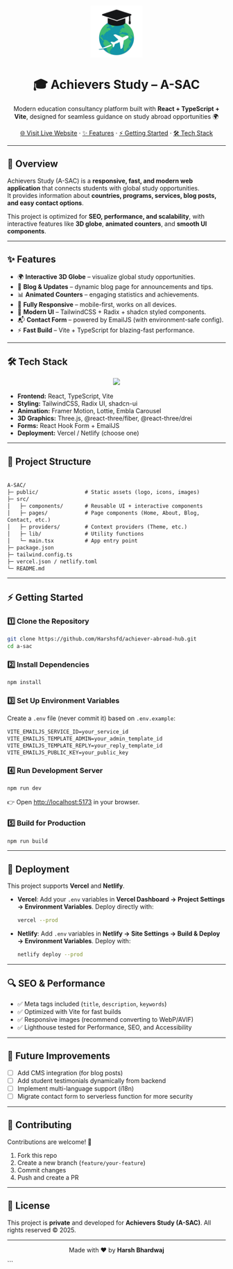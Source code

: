 <!-- Banner / Logo -->
<p align="center">
  <img src="public/logo.png" alt="Achievers Study Logo" width="120"/>
</p>

<h1 align="center">🎓 Achievers Study – A-SAC</h1>

<p align="center">
  Modern education consultancy platform built with <b>React + TypeScript + Vite</b>, 
  designed for seamless guidance on study abroad opportunities 🌍
</p>

<p align="center">
  <a href="https://www.achieversstudy.com">🌐 Visit Live Website</a> ·
  <a href="#-features">✨ Features</a> ·
  <a href="#-getting-started">⚡ Getting Started</a> ·
  <a href="#-tech-stack">🛠 Tech Stack</a>
</p>

---

## 🚀 Overview

Achievers Study (A-SAC) is a **responsive, fast, and modern web application** that connects students with global study opportunities.  
It provides information about **countries, programs, services, blog posts, and easy contact options**.

This project is optimized for **SEO, performance, and scalability**, with interactive features like **3D globe**, **animated counters**, and **smooth UI components**.

---

## ✨ Features

- 🌍 **Interactive 3D Globe** – visualize global study opportunities.  
- 📰 **Blog & Updates** – dynamic blog page for announcements and tips.  
- 📊 **Animated Counters** – engaging statistics and achievements.  
- 📱 **Fully Responsive** – mobile-first, works on all devices.  
- 🎨 **Modern UI** – TailwindCSS + Radix + shadcn styled components.  
- 📬 **Contact Form** – powered by EmailJS (with environment-safe config).  
- ⚡ **Fast Build** – Vite + TypeScript for blazing-fast performance.  

---

## 🛠 Tech Stack

<p align="center">
  <img src="https://skillicons.dev/icons?i=react,ts,tailwind,vite,vercel,netlify,threejs,git,github" />
</p>

- **Frontend:** React, TypeScript, Vite  
- **Styling:** TailwindCSS, Radix UI, shadcn-ui  
- **Animation:** Framer Motion, Lottie, Embla Carousel  
- **3D Graphics:** Three.js, @react-three/fiber, @react-three/drei  
- **Forms:** React Hook Form + EmailJS  
- **Deployment:** Vercel / Netlify (choose one)  

---

## 📂 Project Structure

```

A-SAC/
├─ public/               # Static assets (logo, icons, images)
├─ src/
│   ├─ components/       # Reusable UI + interactive components
│   ├─ pages/            # Page components (Home, About, Blog, Contact, etc.)
│   ├─ providers/        # Context providers (Theme, etc.)
│   ├─ lib/              # Utility functions
│   └─ main.tsx          # App entry point
├─ package.json
├─ tailwind.config.ts
├─ vercel.json / netlify.toml
└─ README.md

````

---

## ⚡ Getting Started

### 1️⃣ Clone the Repository
```bash
git clone https://github.com/Harshsfd/achiever-abroad-hub.git
cd a-sac
````

### 2️⃣ Install Dependencies

```bash
npm install
```

### 3️⃣ Set Up Environment Variables

Create a `.env` file (never commit it) based on `.env.example`:

```env
VITE_EMAILJS_SERVICE_ID=your_service_id
VITE_EMAILJS_TEMPLATE_ADMIN=your_admin_template_id
VITE_EMAILJS_TEMPLATE_REPLY=your_reply_template_id
VITE_EMAILJS_PUBLIC_KEY=your_public_key
```

### 4️⃣ Run Development Server

```bash
npm run dev
```

👉 Open [http://localhost:5173](http://localhost:5173) in your browser.

### 5️⃣ Build for Production

```bash
npm run build
```

---

## 🚀 Deployment

This project supports **Vercel** and **Netlify**.

* **Vercel**:
  Add your `.env` variables in **Vercel Dashboard → Project Settings → Environment Variables**.
  Deploy directly with:

  ```bash
  vercel --prod
  ```

* **Netlify**:
  Add `.env` variables in **Netlify → Site Settings → Build & Deploy → Environment Variables**.
  Deploy with:

  ```bash
  netlify deploy --prod
  ```

---

## 🔍 SEO & Performance

* ✅ Meta tags included (`title`, `description`, `keywords`)
* ✅ Optimized with Vite for fast builds
* ✅ Responsive images (recommend converting to WebP/AVIF)
* ✅ Lighthouse tested for Performance, SEO, and Accessibility

---

## 📌 Future Improvements

* [ ] Add CMS integration (for blog posts)
* [ ] Add student testimonials dynamically from backend
* [ ] Implement multi-language support (i18n)
* [ ] Migrate contact form to serverless function for more security

---

## 🤝 Contributing

Contributions are welcome! 🚀

1. Fork this repo
2. Create a new branch (`feature/your-feature`)
3. Commit changes
4. Push and create a PR

---

## 📜 License

This project is **private** and developed for **Achievers Study (A-SAC)**.
All rights reserved © 2025.

---

<p align="center">Made with ❤️ by <b>Harsh Bhardwaj</b></p>
```

